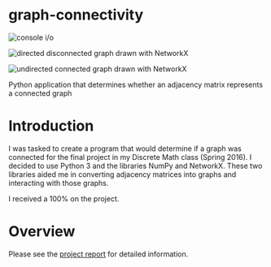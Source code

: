 # graph-connectivity

![console i/o](https://raw.github.com/kas/graph-connectivity/master/img/console.png)

![directed disconnected graph drawn with NetworkX](https://raw.github.com/kas/graph-connectivity/master/img/directed_disconnected_graph_networkx.png)

![undirected connected graph drawn with NetworkX](https://raw.github.com/kas/graph-connectivity/master/img/undirected_connected_graph_networkx.png)

Python application that determines whether an adjacency matrix represents a connected graph

# Introduction

I was tasked to create a program that would determine if a graph was connected for the final project in my Discrete Math class (Spring 2016). I decided to use Python 3 and the libraries NumPy and NetworkX. These two libraries aided me in converting adjacency matrices into graphs and interacting with those graphs.

I received a 100% on the project.

# Overview
Please see the [project report](https://github.com/kas/graph-connectivity/blob/master/Report.pdf) for detailed information.
